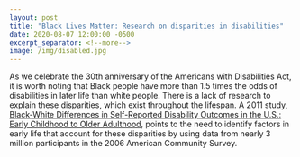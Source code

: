 ```yaml
---
layout: post
title: "Black Lives Matter: Research on disparities in disabilities"
date: 2020-08-07 12:00:00 -0500
excerpt_separator: <!--more-->
image: /img/disabled.jpg
---
```


As we celebrate the 30th anniversary of the Americans with Disabilities Act, it is worth noting that Black people have more than 1.5 times the odds of <!--more--> disabilities in later life than white people. There is a lack of research to explain these disparities, which exist throughout the lifespan. A 2011 study, [Black-White Differences in Self-Reported Disability Outcomes in the U.S.: Early Childhood to Older Adulthood][disparity-study], points to the need to identify factors in early life that account for these disparities by using data from nearly 3 million participants in the 2006 American Community Survey.

[disparity-study]: https://nam01.safelinks.protection.outlook.com/?url=https%3A%2F%2Fwww.ncbi.nlm.nih.gov%2Fpmc%2Farticles%2FPMC3185319%2F&data=01%7C01%7CKKBeck%40stanfordhealthcare.org%7Cc1eca39880f64d6d9d6008d83a60d4d4%7C9866b506dc9d48ddb7203a50db77a1cc%7C0&sdata=9WqNDfHSrzGc%2FAa06M2rMnw42bsi%2FZ6N1aZzU4iS1WY%3D&reserved=0
